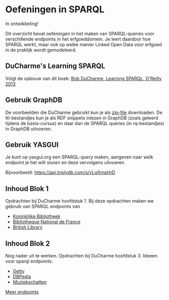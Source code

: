 # Oefeningen in SPARQL
In ontwikkeling!

Dit overzicht bevat oefeningen in het maken van SPARQL-queries voor verschillende endpoints in het erfgoeddomein. Je leert daardoor hoe SPARQL werkt, maar ook op welke manier Linked Open Data voor erfgoed in de praktijk wordt gemodeleerd.

## DuCharme's Learning SPARQL
Volgt de opbouw van dit boek:
[Bob DuCharme, Learning SPARQL, O'Reilly 2013](https://www.oreilly.com/library/view/learning-sparql-2nd/9781449371449/)

## Gebruik GraphDB
De voorbeelden die DuCharme gebruikt kun je als [zip-file](http://learningsparql.com/2ndeditionexamples/LearningSPARQLExamples.zip) downloaden. De ttl-bestandjes kun je als RDF snippets inlezen in GraphDB (zoals geleerd tijdens de basis-cursus) en daar dan de SPARQL queries (in rq-bestandjes) in GraphDB uitvoeren.

## Gebruik YASGUI
Je kunt op yasgui.org een SPARQL-query maken, aangeven naar welk endpoint je het wilt sturen en deze vervolgens uitvoeren.

Bijvoorbeeld:
https://api.triplydb.com/s/yLqXmahhD


## Inhoud Blok 1
Opdrachten bij DuCharme hoofdstuk 1.
Bij deze opdrachten maken we gebruik van SPARQL endpoints van
- [Koninklijke Bibliotheek](http://data.bibliotheken.nl/sparql)
- [Bibliotheque National de France](https://data.bnf.fr/sparql)
- [British Library](https://bnb.data.bl.uk/sparql)

## Inhoud Blok 2
Nog nader uit te werken. Opdrachten bij DuCharme hoofdstuk 3.
Ideeen voor sparql endpoints:
- [Getty](http://vocab.getty.edu/sparql.rdf)
- [DBPedia](https://dbpedia.org/sparql)
- [Muziekschatten](http://data.muziekschatten.nl/sparql)

[Meer endpoints](https://www.wikidata.org/wiki/Wikidata:Lists/SPARQL_endpoints)